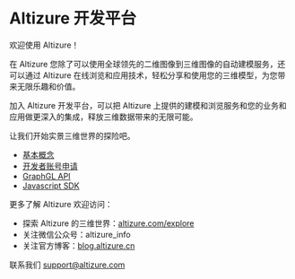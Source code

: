 # Altizure 开发平台

欢迎使用 Altizure！

在 Altizure 您除了可以使用全球领先的二维图像到三维图像的自动建模服务，还可以通过 Altizure 在线浏览和应用技术，轻松分享和使用您的三维模型，为您带来无限乐趣和价值。

加入 Altizure 开发平台，可以把 Altizure 上提供的建模和浏览服务和您的业务和应用做更深入的集成，释放三维数据带来的无限可能。

让我们开始实景三维世界的探险吧。

* [基本概念](concepts.md)
* [开发者账号申请](dev-account.md)
* [GraphGL API](api.md)
* [Javascript SDK](jssdk.md)


更多了解 Altizure 欢迎访问：

* 探索 Altizure 的三维世界：[altizure.com/explore](https://altizure.com/explore)
* 关注微信公众号：altizure_info
* 关注官方博客：[blog.altizure.cn](https://blog.altizure.cn)


联系我们 [support@altizure.com](mailto:support@altizure.com)
